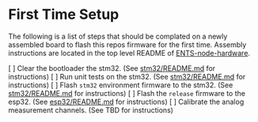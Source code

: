 # First Time Setup

The following is a list of steps that should be complated on a newly assembled board to flash this repos firmware for the first time. Assembly instructions are located in the top level README of [ENTS-node-hardware](https://github.com/jlab-sensing/ENTS-node-hardware).

[ ] Clear the bootloader the stm32. (See [stm32/README.md](stm32/README.md) for instructions)
[ ] Run unit tests on the stm32. (See [stm32/README.md](stm32/README.md) for instructions)
[ ] Flash `stm32` environment firmware to the stm32. (See [stm32/README.md](stm32/README.md) for instructions)
[ ] Flash the `release` firmware to the esp32. (See [esp32/README.md](esp32/README.md) for instructions)
[ ] Calibrate the analog measurement channels. (See TBD for instructions)
